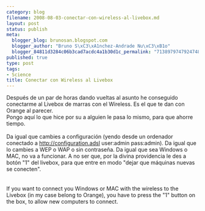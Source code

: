 ```yaml
--- 
category: blog
filename: 2008-08-03-conectar-con-wireless-al-livebox.md
layout: post
status: publish
meta: 
  blogger_blog: brunosan.blogspot.com
  blogger_author: "Bruno S\xC3\xA1nchez-Andrade Nu\xC3\xB1o"
  blogger_84811d3284c06b3cad7acdc4a1b30d1c_permalink: "7138979747924748459"
published: true
type: post
tags: 
- Science
title: Conectar con Wireless al Livebox
---
```

Después de un par de horas dando vueltas al asunto he conseguido conectarme al Livebox de marras con el Wireless. Es el que te dan con Orange al parecer.<br />Pongo aquí lo que hice por su a alguien le pasa lo mismo, para que ahorre tiempo.<br /><br />Da igual que cambies a configuración (yendo desde un ordenador conectado a http://configuration.adsl user:admin pass:admin). Da igual que lo cambies a WEP o WAP o sin contraseña. Da igual que sea Windows o MAC, no va a funcionar. A no ser que, por la divina providencia le des a botón "1" del livebox, para que entre en modo "dejar que máquinas nuevas se conecten".<br /><br /><br />If you want to connect you Windows or MAC with the wireless to the Livebox (in my case belong to Orange), you have to press the "1" button on the box, to allow new computers to connect.
